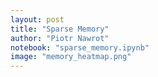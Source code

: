 ```yaml
---
layout: post
title: "Sparse Memory"
author: "Piotr Nawrot"
notebook: "sparse_memory.ipynb"
image: "memory_heatmap.png"
---
```

